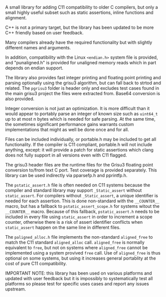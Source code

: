A small library for adding C11 compatibility to older C compilers, but
only a small highly useful subset such as static assertions, inline
functions and alignment.

C++ is not a primary target, but the library has been updated to be more
C++ friendly based on user feedback.

Many compilers already have the required functionality but with slightly
different names and arguments.

In addition, compatibility with the Linux `<endian.h>` system file is
provided, and "punaligned.h" is provided for unaligned memory reads
which in part depends on endian support.

The library also provides fast integer printing and floating point
printing and parsing optionally using the grisu3 algorithm, but can fall
back to strtod and related. The `pgrisu3` folder is header only and
excludes test cases found in the main grisu3 project the files were
extracted from. Base64 conversion is also provided.

Integer conversion is not just an optimization. It is more difficult
than it would appear to portably parse an integer of known size such as
`uint64_t` up to at most n bytes which is needed for safe parsing. At
the same time, the sometimes significant performance gains warrants
custom implementations that might as well be done once and for all.

Files can be included individually, or portable.h may be included to get
all functionality. If the compiler is C11 compliant, portable.h will not
include anything, except: it will provide a patch for static assertions
which clang does not fully support in all versions even with C11 flagged.

The grisu3 header files are the runtime files for the Grisu3 floating
point conversion to/from text C port. Test coverage is provided separately.
This library can be used indirectly via pparsefp.h and pprintfp.h.

The `pstatic_assert.h` file is often needed on C11 systems because the
compiler and standard library  may support `_Static_assert` without
`static_assert`. For compilers without `_Static_assert`, a unique
identifier is needed for each assertion. This is done non-standard with
the `__COUNTER__` macro, but has a fallback to `pstatic_assert_scope.h`
for systems witout the `__COUNTER__` macro. Because of this fallback,
`pstatic_assert.h` needs to be included in every file using
`static_assert` in order to increment a scope counter, otherwise there
is a risk of assert identifier conflicts when `static_assert` happen on
the same line in different files.

The `paligned_alloc.h` file implements the non-standard `aligned_free`
to match the C11 standard `aligned_alloc` call. `aligned_free`  is
normally equivalent to `free`, but not on systems where `aligned_free`
cannot be implemented using a system provived `free` call. Use of
`aligned_free` is thus optional on some systems, but using it increases
general portablity at the cost of pure C11 compatibility.

IMPORTANT NOTE: this library has been used on various platforms and
updated with user feedback but it is impossibly to systematically test
all platforms so please test for specific uses cases and report
any issues upstream.
